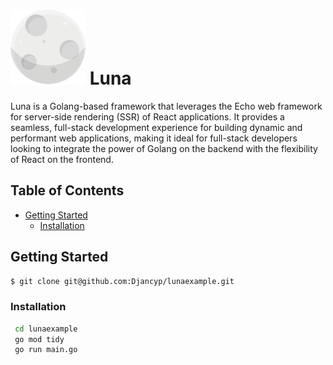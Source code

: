 # ![lunalogo](https://github.com/Djancyp/lunaexample/blob/main/frontend/src/assets/luna.svg?raw=true) Luna

Luna is a Golang-based framework that leverages the Echo web framework for server-side rendering (SSR) of React applications. It provides a seamless, full-stack development experience for building dynamic and performant web applications, making it ideal for full-stack developers looking to integrate the power of Golang on the backend with the flexibility of React on the frontend.


## Table of Contents
- [Getting Started](#getting-started)
  - [Installation](#installation)


## Getting Started

```bash
$ git clone git@github.com:Djancyp/lunaexample.git
```

### Installation

```bash
 cd lunaexample
 go mod tidy
 go run main.go
```
